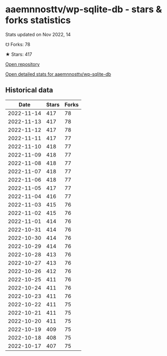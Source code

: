 # aaemnnosttv/wp-sqlite-db - stars & forks statistics

Stats updated on Nov 2022, 14

☋ Forks: 78

★ Stars: 417

[Open repository](https://github.com/aaemnnosttv/wp-sqlite-db)

[Open detailed stats for aaemnnosttv/wp-sqlite-db](https://reviewgithub.com/rep/aaemnnosttv/wp-sqlite-db)

## Historical data
| Date | Stars | Forks |
|------|-------|-------|
| 2022-11-14 | 417 | 78 | 
| 2022-11-13 | 417 | 78 | 
| 2022-11-12 | 417 | 78 | 
| 2022-11-11 | 417 | 77 | 
| 2022-11-10 | 418 | 77 | 
| 2022-11-09 | 418 | 77 | 
| 2022-11-08 | 418 | 77 | 
| 2022-11-07 | 418 | 77 | 
| 2022-11-06 | 418 | 77 | 
| 2022-11-05 | 417 | 77 | 
| 2022-11-04 | 416 | 77 | 
| 2022-11-03 | 415 | 76 | 
| 2022-11-02 | 415 | 76 | 
| 2022-11-01 | 414 | 76 | 
| 2022-10-31 | 414 | 76 | 
| 2022-10-30 | 414 | 76 | 
| 2022-10-29 | 414 | 76 | 
| 2022-10-28 | 413 | 76 | 
| 2022-10-27 | 413 | 76 | 
| 2022-10-26 | 412 | 76 | 
| 2022-10-25 | 411 | 76 | 
| 2022-10-24 | 411 | 76 | 
| 2022-10-23 | 411 | 76 | 
| 2022-10-22 | 411 | 75 | 
| 2022-10-21 | 411 | 75 | 
| 2022-10-20 | 411 | 75 | 
| 2022-10-19 | 409 | 75 | 
| 2022-10-18 | 408 | 75 | 
| 2022-10-17 | 407 | 75 | 

